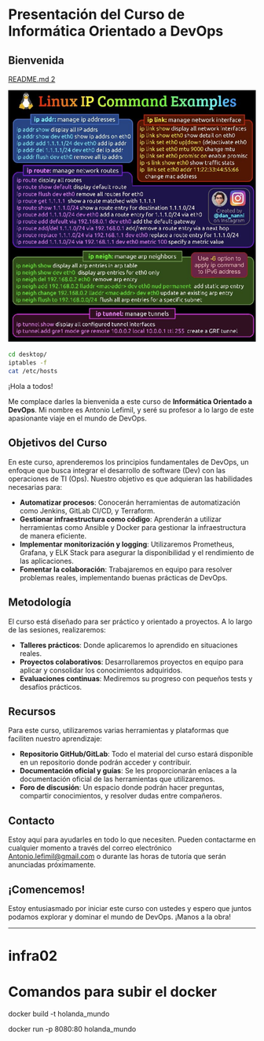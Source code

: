 # Presentación del Curso de Informática Orientado a DevOps

## Bienvenida

[README.md 2](./docs/readme2.md)


![Texto alternativo](./linuxcommands.PNG "Título opcional")


```bash
cd desktop/
iptables -f
cat /etc/hosts

```

¡Hola a todos!

Me complace darles la bienvenida a este curso de **Informática Orientado a DevOps**. Mi nombre es Antonio Lefimil, y seré su profesor a lo largo de este apasionante viaje en el mundo de DevOps.

## Objetivos del Curso

En este curso, aprenderemos los principios fundamentales de DevOps, un enfoque que busca integrar el desarrollo de software (Dev) con las operaciones de TI (Ops). Nuestro objetivo es que adquieran las habilidades necesarias para:

- **Automatizar procesos**: Conocerán herramientas de automatización como Jenkins, GitLab CI/CD, y Terraform.
- **Gestionar infraestructura como código**: Aprenderán a utilizar herramientas como Ansible y Docker para gestionar la infraestructura de manera eficiente.
- **Implementar monitorización y logging**: Utilizaremos Prometheus, Grafana, y ELK Stack para asegurar la disponibilidad y el rendimiento de las aplicaciones.
- **Fomentar la colaboración**: Trabajaremos en equipo para resolver problemas reales, implementando buenas prácticas de DevOps.

## Metodología

El curso está diseñado para ser práctico y orientado a proyectos. A lo largo de las sesiones, realizaremos:

- **Talleres prácticos**: Donde aplicaremos lo aprendido en situaciones reales.
- **Proyectos colaborativos**: Desarrollaremos proyectos en equipo para aplicar y consolidar los conocimientos adquiridos.
- **Evaluaciones continuas**: Mediremos su progreso con pequeños tests y desafíos prácticos.

## Recursos

Para este curso, utilizaremos varias herramientas y plataformas que faciliten nuestro aprendizaje:

- **Repositorio GitHub/GitLab**: Todo el material del curso estará disponible en un repositorio donde podrán acceder y contribuir.
- **Documentación oficial y guías**: Se les proporcionarán enlaces a la documentación oficial de las herramientas que utilizaremos.
- **Foro de discusión**: Un espacio donde podrán hacer preguntas, compartir conocimientos, y resolver dudas entre compañeros.

## Contacto

Estoy aquí para ayudarles en todo lo que necesiten. Pueden contactarme en cualquier momento a través del correo electrónico Antonio.lefimil@gmail.com o durante las horas de tutoría que serán anunciadas próximamente.

## ¡Comencemos!

Estoy entusiasmado por iniciar este curso con ustedes y espero que juntos podamos explorar y dominar el mundo de DevOps. ¡Manos a la obra!

---



# infra02

# Comandos para subir el docker

docker build -t holanda_mundo

docker run -p 8080:80 holanda_mundo
